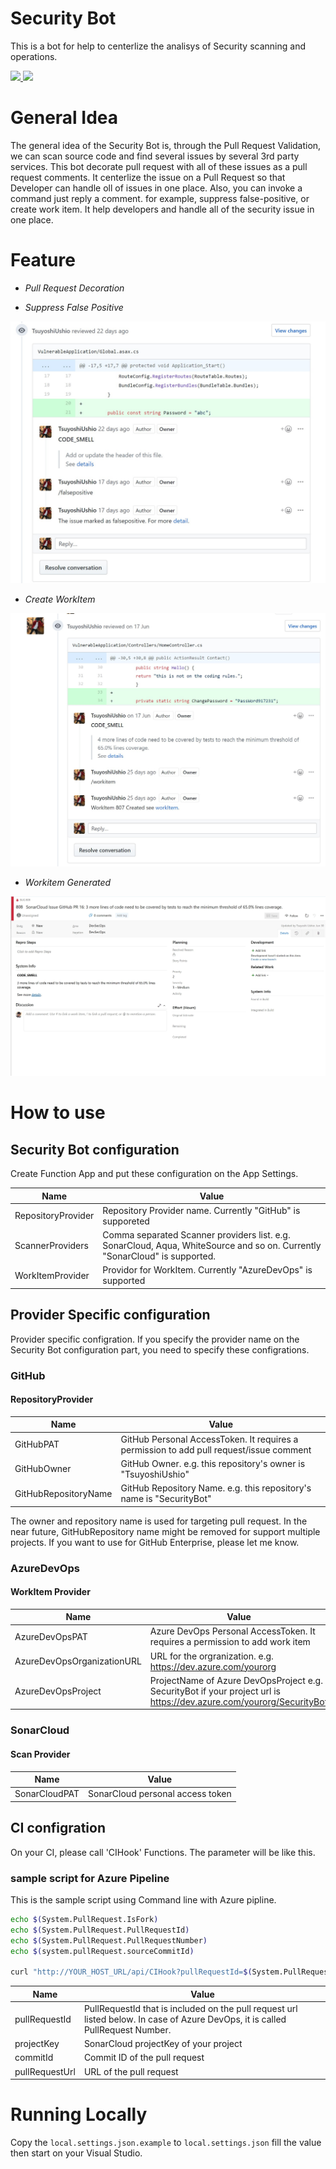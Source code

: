 # Security Bot 

This is a bot for help to centerlize the analisys of Security scanning and operations. 

<a href="https://portal.azure.com/#create/Microsoft.Template/uri/https%3A%2F%2Fraw.githubusercontent.com%2FTsuyoshiUshio%2FSecurityBot%2Fmaster%2Fazuredeploy.json" target="_blank">
    <img src="http://azuredeploy.net/deploybutton.png"/>
</a>
<a href="http://armviz.io/#/?load=https%3A%2F%2Fraw.githubusercontent.com%2FTsuyoshiUshio%2FSecurityBot%2Fazuredeploy.json" target="_blank">
    <img src="http://armviz.io/visualizebutton.png"/>
</a>

# General Idea
The general idea of the Security Bot is, through the Pull Request Validation, we can scan source code and find several issues by several 3rd party services. 
This bot decorate pull request with all of these issues as a pull request comments. It centerlize the issue on a Pull Request so that Developer can handle oll 
of issues in one place. Also, you can invoke a command just reply a comment. for example, suppress false-positive, or create work item. 
It help developers and handle all of the security issue in one place. 

# Feature

* _Pull Request Decoration_

* _Suppress False Positive_

![Suppress False Positive](images/SecurityBot01.jpg)

* _Create WorkItem_

![Create WorkItem](images/SecurityBot02.jpg)

* _Workitem Generated_

![WorkItem](images/SecurityBot03.jpg)

# How to use 

## Security Bot configuration

Create Function App and put these configuration on the App Settings. 

| Name | Value |
|------|--------|
|RepositoryProvider|Repository Provider name. Currently "GitHub" is supporeted|
|ScannerProviders| Comma separated Scanner providers list. e.g. SonarCloud, Aqua, WhiteSource and so on. Currently "SonarCloud" is supported.| 
|WorkItemProvider| Providor for WorkItem. Currently "AzureDevOps" is supported|

## Provider Specific configuration

Provider specific configration. If you specify the provider name on the Security Bot configuration part, you need to specify these configrations. 

### GitHub

#### RepositoryProvider

| Name | Value |
|------|--------|
|GitHubPAT|GitHub Personal AccessToken. It requires a permission to  add pull request/issue comment|
|GitHubOwner| GitHub Owner. e.g. this repository's owner is "TsuyoshiUshio"  |
|GitHubRepositoryName| GitHub Repository Name. e.g. this repository's name is "SecurityBot"|

The owner and repository name is used for targeting pull request. In the near future, GitHubRepository name might be removed for support multiple 
projects. If you want to use for GitHub Enterprise, please let me know. 

### AzureDevOps 

#### WorkItem Provider

| Name | Value |
|------|--------|
|AzureDevOpsPAT|Azure DevOps Personal AccessToken. It requires a permission to add work item|
|AzureDevOpsOrganizationURL| URL for the orgranization. e.g.   https://dev.azure.com/yourorg |
|AzureDevOpsProject| ProjectName of Azure DevOpsProject e.g.   SecurityBot if your project url is https://dev.azure.com/yourorg/SecurityBot |

### SonarCloud 

#### Scan Provider

| Name | Value |
|------|--------|
|SonarCloudPAT| SonarCloud personal access token |


## CI configration 

On your CI, please call 'CIHook' Functions. The parameter will be like this. 

### sample script for Azure Pipeline 
This is the sample script using Command line with Azure pipline. 

```bash
echo $(System.PullRequest.IsFork)
echo $(System.PullRequest.PullRequestId)
echo $(System.PullRequest.PullRequestNumber)
echo $(system.pullRequest.sourceCommitId)

curl "http://YOUR_HOST_URL/api/CIHook?pullRequestId=$(System.PullRequest.PullRequestNumber)&projectKey=TsuyoshiUshio_VulnerableApp&commitId=$(system.pullRequest.sourceCommitId)&pullRequestUrl=https://github.com/TsuyoshiUshio/VulnerableApp/pull/$(System.PullRequest.PullRequestNumber)"
```

| Name | Value |
|------|--------|
|pullRequestId|PullRequestId that is included on the pull request url listed below. In case of Azure DevOps, it is called PullRequest Number.|
|projectKey| SonarCloud projectKey of your project |
|commitId| Commit ID of the pull request |
|pullRequestUrl| URL of the pull request|

# Running Locally 

Copy the `local.settings.json.example` to `local.settings.json` fill the value then start on your Visual Studio.  


